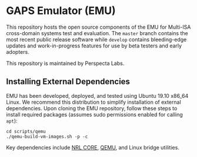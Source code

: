# GAPS Emulator (EMU)
This repository hosts the open source components of the EMU for Multi-ISA cross-domain systems test and evaluation. The `master` branch contains the most recent public release software while `develop` contains bleeding-edge updates and work-in-progress features for use by beta testers and early adopters.

This repository is maintained by Perspecta Labs.

## Installing External Dependencies
EMU has been developed, deployed, and tested using Ubuntu 19.10 x86_64 Linux. We recommend this distribution to simplify installation of external dependencies. Upon cloning the EMU repository, follow these steps to install required packages (assumes sudo permissions enabled for calling `apt`):
```
cd scripts/qemu
./qemu-build-vm-images.sh -p -c
```
Key dependencies include [NRL CORE](http://nrl.navy.mil/itd/ncs/products/core), [QEMU](http://qemu.org), and Linux bridge utilities.
